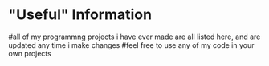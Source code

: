 # "Useful" Information
#all of my programmng projects i have ever made are all listed here, and are updated any time i make changes
#feel free to use any of my code in your own projects
#
